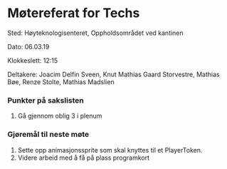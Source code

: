 # Møtereferat for Techs

Sted:   Høyteknologisenteret, Oppholdsområdet ved kantinen

Dato:   06.03.19

Klokkeslett:    12:15   

Deltakere: Joacim Delfin Sveen, Knut Mathias Gaard Storvestre, Mathias Bøe, Renze Stolte, Mathias Madslien

### Punkter på sakslisten
1.  Gå gjennom oblig 3 i plenum

### Gjøremål til neste møte
1.  Sette opp animasjonssprite som skal knyttes til et PlayerToken.
2.  Videre arbeid med å få på plass programkort
